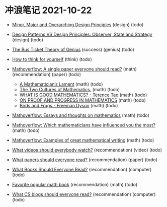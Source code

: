 # 冲浪笔记 2021-10-22

- [Minor, Major and Overarching Design Principles][1] (design) (todo)
- [Design Patterns VS Design Principles: Observer, State and Strategy][2] (design) (todo)
- [The Bus Ticket Theory of Genius][3] (success) (genius) (todo)
- [How to think for yourself][4] (think) (todo)
- [Mathoverflow: A single paper everyone should read?][5] (math) (recommendation) (paper) (todo)
  - [A Mathematician’s Lament][6] (math) (todo)
  - [The Two Cultures of Mathematics.][7] (math) (todo)
  - [WHAT IS GOOD MATHEMATICS? - Terence Tao][8] (math) (todo)
  - [ON PROOF AND PROGRESS IN MATHEMATICS][9] (math) (todo)
  - [Birds and Frogs - Freeman Dyson][10] (math) (todo)
- [Mathoverflow: Essays and thoughts on mathematics][11] (math) (todo)
- [Mathoverflow: Which mathematicians have influenced you the most?][12] (math) (todo)
- [Mathoverflow: Examples of great mathematical writing][13] (math) (todo)
- [What videos should everybody watch?][14] (recommendation) (video) (todo)
- [What papers should everyone read?][15] (recommendation) (paper) (todo)
- [What Books Should Everyone Read?][16] (recommendation) (computer) (todo)
- [Favorite popular math book][17] (recommendation) (math) (todo)
- [What CS blogs should everyone read?][18] (recommendation) (computer) (todo)

  [1]: https://www.fluentcpp.com/2021/07/01/minor-major-and-overarching-design-principles/
  [2]: https://www.fluentcpp.com/2021/10/19/design-patterns-vs-design-principles-observer-state-and-strategy/
  [3]: http://paulgraham.com/genius.html
  [4]: http://paulgraham.com/think.html
  [5]: https://mathoverflow.net/questions/2144/a-single-paper-everyone-should-read
  [6]: https://www.maa.org/external_archive/devlin/LockhartsLament.pdf
  [7]: https://www.dpmms.cam.ac.uk/~wtg10/2cultures.pdf
  [8]: https://arxiv.org/pdf/math/0702396.pdf
  [9]: https://arxiv.org/pdf/math/9404236.pdf
  [10]: http://www.ams.org/notices/200902/rtx090200212p.pdf
  [11]: https://mathoverflow.net/questions/220052/essays-and-thoughts-on-mathematics
  [12]: https://mathoverflow.net/questions/5499/which-mathematicians-have-influenced-you-the-most
  [13]: https://mathoverflow.net/questions/358/examples-of-great-mathematical-writing
  [14]: https://cstheory.stackexchange.com/questions/1198/what-videos-should-everybody-watch
  [15]: https://cstheory.stackexchange.com/questions/1168/what-papers-should-everyone-read
  [16]: https://cstheory.stackexchange.com/questions/3253/what-books-should-everyone-read
  [17]: https://mathoverflow.net/questions/8609/favorite-popular-math-book
  [18]: https://cstheory.stackexchange.com/questions/22191/what-cs-blogs-should-everyone-read
